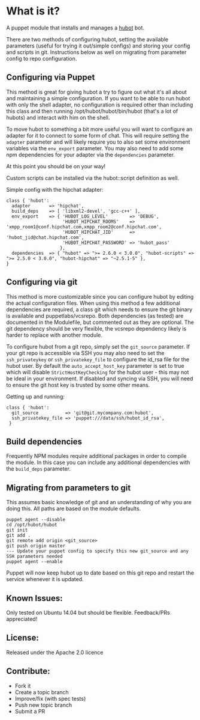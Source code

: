 What is it?
===========

A puppet module that installs and manages a [hubot](http://hubot.github.com) bot.

There are two methods of configuring hubot, setting the available parameters (useful for trying it out/simple configs) and storing your config and scripts in git.  Instructions below as well on migrating from parameter config to repo configuration.

Configuring via Puppet
----------------------

This method is great for giving hubot a try to figure out what it's all about and maintaining a simple configuration.  If you want to be able to run hubot with only the shell adapter, no configuration is required other than including this class and then running /opt/hubot/hubot/bin/hubot (that's a lot of hubots) and interact with him on the shell.

To move hubot to something a bit more useful you will want to configure an adapter for it to connect to some form of chat.  This will require setting the `adapter` parameter and will likely require you to also set some environment variables via the `env_export` parameter.  You may also need to add some npm dependencies for your adapter via the `dependencies` parameter.

At this point you should be on your way!

Custom scripts can be installed via the hubot::script definition as well.

Simple config with the hipchat adapter:

    class { 'hubot':
      adapter       => 'hipchat',
      build_deps    => [ 'libxml2-devel', 'gcc-c++' ],
      env_export    => { 'HUBOT_LOG_LEVEL'        => 'DEBUG',
                         'HUBOT_HIPCHAT_ROOMS'    => 'xmpp_room1@conf.hipchat.com,xmpp_room2@conf.hipchat.com',
                         'HUBOT_HIPCHAT_JID'      => 'hubot_jid@chat.hipchat.com',
                         'HUBOT_HIPCHAT_PASSWORD' => 'hubot_pass'
                        },
      dependencies  => { "hubot" => ">= 2.6.0 < 3.0.0", "hubot-scripts" => ">= 2.5.0 < 3.0.0", "hubot-hipchat" => "~2.5.1-5" },
    }


Configuring via git
-------------------

This method is more customizable since you can configure hubot by editing the actual configuration files.  When using this method a few additional dependencies are required, a class git which needs to ensure the git binary is available and puppetlabs/vcsrepo.  Both dependencies (as tested) are documented in the Modulefile, but commented out as they are optional.  The git dependency should be very flexible, the vcsrepo dependency likely is harder to replace with another module.

To configure hubot from a git repo, simply set the `git_source` parameter.  If your git repo is accessible via SSH you may also need to set the `ssh_privateykey` or `ssh_privatekey_file` to configure the id_rsa file for the hubot user.  By default the `auto_accept_host_key` parameter is set to true which will disable `StrictHostKeyChecking` for the hubot user - this may not be ideal in your environment.  If disabled and syncing via SSH, you will need to ensure the git host key is trusted by some other means.

Getting up and running:

    class { 'hubot':
      git_source          => 'git@git.mycompany.com:hubot',
      ssh_privatekey_file => 'puppet:///data/ssh/hubot_id_rsa',
     }

Build dependencies
------------------

Frequently NPM modules require additional packages in order to compile the module.  In this case you can include any additional dependencies with the `build_deps` parameter.


Migrating from parameters to git
--------------------------------

This assumes basic knowledge of git and an understanding of why you are doing this.  All paths are based on the module defaults.

    puppet agent --disable
    cd /opt/hubot/hubot
    git init
    git add .
    git remote add origin <git_source>
    git push origin master
    --- Update your puppet config to specify this new git_source and any SSH parameters needed
    puppet agent --enable

Puppet will now keep hubot up to date based on this git repo and restart the service whenever it is updated.


Known Issues:
-------------
Only tested on Ubuntu 14.04 but should be flexible.  Feedback/PRs appreciated!


License:
--------

Released under the Apache 2.0 licence


Contribute:
-----------
* Fork it
* Create a topic branch
* Improve/fix (with spec tests)
* Push new topic branch
* Submit a PR
